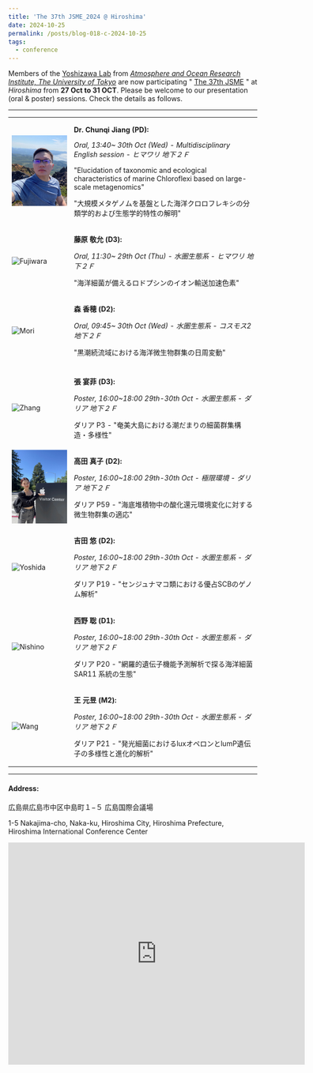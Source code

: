 ```yaml
---
title: 'The 37th JSME_2024 @ Hiroshima'
date: 2024-10-25
permalink: /posts/blog-018-c-2024-10-25
tags:
  - conference
---
```


Members of the [Yoshizawa Lab](https://genedynamics.aori.u-tokyo.ac.jp/) from [*Atmosphere and Ocean Research Institute, The University of Tokyo*](https://www.aori.u-tokyo.ac.jp/index.html) are now participating " [The 37th JSME](https://2024.jsme-conference.net/) " at *Hiroshima* from **27 Oct to 31 OCT**. 
Please be welcome to our presentation (oral & poster) sessions. Check the details as follows.

---

<!-- hide info
+ **Dr. Chunqi Jiang (PD)[^1]:** 

  *MP27* - "Ecological Characterization of Marine Chloroflexi through Metagenomic Big Data". [PDF](/images/conference/asme2024/AMSE2024-MP27.pdf)

+ **Hongwei Qin (D3)[^2]:**

  *MP24* - "Prokaryotes show different niche preferences between suspended and sinking particles in the western Pacific Ocean from tropical to subarctic regions" [PDF](/images/conference/asme2024/AMSE2024-MP24.pdf)
  
+ **Mako Takada (D2)[^1]:**

  *MP16* - "Adaptation of Microbial Communities to Redox Environmental Changes in Subseafloor Sediments" [PDF]()  

+ **Yanfei Zhang (D2)[^1]:**

  *MP17* - "Bacterial Community Structure and Diversity of Tide Pools in the Subtropical Region on Amami Island, Japan" [PDF]()

+ **Yuanyu Wang (M2)[^1]:**

  *MPxx* - "Genetic Diversity and Emission Spectrum Modulation in Marine Luminous Bacteria" [PDF]() 

[^1]: [Yoshizawa Lab, AORI, UTokyo](https://genedynamics.aori.u-tokyo.ac.jp/en/)

[^2]: [Microbial Oceanography Lab, AORI, UTokyo](http://ecosystem.aori.u-tokyo.ac.jp/microbiology-wp/)

<p align="center"> <img src="/images/CJ-selfi.jpg" width="20%" /> </p>
<p align="center"> Dr. Chunqi Jiang </p>

<p align="center"> <img src="/images/conference/asme2024/qin.jpg" width="20%" /> </p>
<p align="center"> Hongwei Qin </p>

<p align="center"> <img src="/images/conference/asme2024/takada.jpeg" width="20%" />  </p>
<p align="center"> Mako Takada </p>

<p align="center"> <img src="/images/xxx.jpg" width="20%" />  </p>
<p align="center"> Fanfei Zhang </p>

<p align="center"> <img src="/images/xxx.jpg" width="20%" />  </p>
<p align="center"> Yuanyu Wang </p>
-->

<table>
  <tr>
    <td>
      <img src="/images/CJ-selfi.jpg" alt="ChunqiJiang" width="150"/> <!-- width="200" -->
    </td>
    <td>
      <p><strong>Dr. Chunqi Jiang (PD):</strong></p> <!-- 使用 <strong> 实现加粗 -->
      <p><em>Oral, 13:40~ 30th Oct (Wed) - Multidisciplinary English session - ヒマワリ 地下２Ｆ </em></p>
      <p>"Elucidation of taxonomic and ecological characteristics of marine Chloroflexi based on large-scale metagenomics"</p> <!-- 使用 <em> 实现斜体，<a> 实现链接 -->
      <p>"大規模メタゲノムを基盤とした海洋クロロフレキシの分類学的および生態学的特性の解明"</p>
    </td>
  </tr>
  
  <tr>
    <td>
      <img src="/images/conference/xxx.jpg" alt="Fujiwara" width="200"/>
    </td>
    <td>
      <p><strong>藤原 敬允 (D3):</strong></p> <!-- <strong> bold -->
      <p><em>Oral, 11:30~ 29th Oct (Thu) - 水圏生態系 - ヒマワリ 地下２Ｆ </em></p>
      <p>"海洋細菌が備えるロドプシンのイオン輸送加速色素"</p>
    </td>
  </tr>

  <tr>
    <td>
      <img src="/images/conference/xxx.jpeg" alt="Mori" width="200"/>
    </td>
    <td>
      <p><strong>森 香穂 (D2):</strong></p> 
      <p><em>Oral, 09:45~ 30th Oct (Wed) - 水圏生態系 - コスモス2 地下２Ｆ </em></p>
      <p>"黒潮続流域における海洋微生物群集の日周変動"</p>
    </td>
  </tr>

  <tr>
    <td>
    </td>
    <td>
    </td>
  </tr>

  <tr>
    <td>
      <img src="/images/conference/xxx.jpeg" alt="Zhang" width="200"/>
    </td>
    <td>
      <p><strong>張 宴菲 (D3):</strong></p> 
      <p><em>Poster, 16:00~18:00 29th-30th Oct - 水圏生態系 - ダリア  地下２Ｆ </em></p>
      <p>ダリア P3 - "奄美大島における潮だまりの細菌群集構造・多様性"</p>
    </td>
  </tr>
        
  <tr>
    <td>
      <img src="/images/conference/asme2024/takada.jpeg" alt="Takada" width="200"/>
    </td>
    <td>
      <p><strong>高田 真子 (D2):</strong></p> 
      <p><em>Poster, 16:00~18:00 29th-30th Oct - 極限環境 - ダリア  地下２Ｆ </em></p>
      <p>ダリア P59 - "海底堆積物中の酸化還元環境変化に対する微生物群集の適応"</p>
    </td>
  </tr>
  
  <tr>
    <td>
      <img src="/images/conference/xxx.jpeg" alt="Yoshida" width="200"/>
    </td>
    <td>
      <p><strong>吉田 悠 (D2):</strong></p> 
      <p><em>Poster, 16:00~18:00 29th-30th Oct - 水圏生態系 - ダリア  地下２Ｆ </em></p>
      <p>ダリア P19 - "センジュナマコ類における優占SCBのゲノム解析"</p>
    </td>
  </tr>
        
  <tr>
    <td>
      <img src="/images/conference/xxx.jpeg" alt="Nishino" width="200"/>
    </td>
    <td>
      <p><strong>⻄野 聡 (D1):</strong></p> 
      <p><em>Poster, 16:00~18:00 29th-30th Oct - 水圏生態系 - ダリア  地下２Ｆ </em></p>
      <p>ダリア P20 - "網羅的遺伝子機能予測解析で探る海洋細菌 SAR11 系統の生態"</p>
    </td>
  </tr>
        
  <tr>
    <td>
      <img src="/images/conference/asme2024/xxx.jpeg" alt="Wang" width="200"/>
    </td>
    <td>
      <p><strong>王 元昱 (M2):</strong></p> 
      <p><em>Poster, 16:00~18:00 29th-30th Oct - 水圏生態系 - ダリア  地下２Ｆ </em></p>
      <p>ダリア P21 - "発光細菌におけるluxオペロンとlumP遺伝子の多様性と進化的解析"</p>
    </td>
  </tr>
  
</table>

<!-- hide info 
<p><sup>[1]</sup> <a href="https://genedynamics.aori.u-tokyo.ac.jp/en/">Yoshizawa Lab, AORI, UTokyo</a></p>
<p><sup>[2]</sup> <a href="http://ecosystem.aori.u-tokyo.ac.jp/microbiology-wp/">Microbial Oceanography Lab, AORI, UTokyo</a></p>
-->

<!-- hide info -->
---

#### Address:

広島県広島市中区中島町１−５ 広島国際会議場

1-5 Nakajima-cho, Naka-ku, Hiroshima City, Hiroshima Prefecture, Hiroshima International Conference Center

<iframe src="https://www.google.com/maps/embed?pb=!1m14!1m8!1m3!1d3292.3641922565416!2d132.450993!3d34.392088!3m2!1i1024!2i768!4f13.1!3m3!1m2!1s0x355aa26d05555dd5%3A0x4e72455df571cd7a!2sInternational%20Conference%20Center%20Hiroshima!5e0!3m2!1sen!2sus!4v1729843605232!5m2!1sen!2sus" width="600" height="450" style="border:0;" allowfullscreen="" loading="lazy" referrerpolicy="no-referrer-when-downgrade"></iframe>
